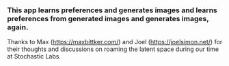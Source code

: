 ### This app learns preferences and generates images and learns preferences from generated images and generates images, again.

Thanks to Max (https://maxbittker.com/) and Joel (https://joelsimon.net/) for their thoughts and discussions on roaming the latent space during our time at Stochastic Labs.
